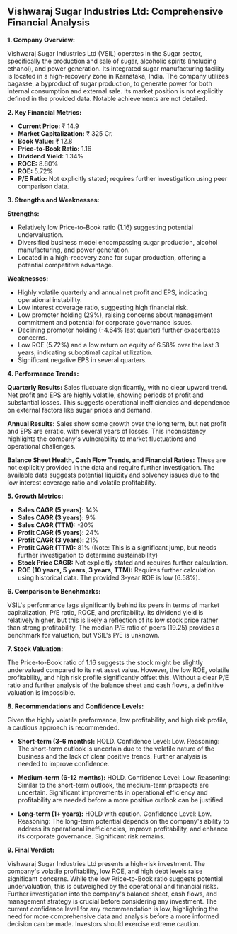 ## Vishwaraj Sugar Industries Ltd: Comprehensive Financial Analysis

**1. Company Overview:**

Vishwaraj Sugar Industries Ltd (VSIL) operates in the Sugar sector, specifically the production and sale of sugar, alcoholic spirits (including ethanol), and power generation.  Its integrated sugar manufacturing facility is located in a high-recovery zone in Karnataka, India.  The company utilizes bagasse, a byproduct of sugar production, to generate power for both internal consumption and external sale.  Its market position is not explicitly defined in the provided data.  Notable achievements are not detailed.

**2. Key Financial Metrics:**

* **Current Price:** ₹ 14.9
* **Market Capitalization:** ₹ 325 Cr.
* **Book Value:** ₹ 12.8
* **Price-to-Book Ratio:** 1.16
* **Dividend Yield:** 1.34%
* **ROCE:** 8.60%
* **ROE:** 5.72%
* **P/E Ratio:** Not explicitly stated; requires further investigation using peer comparison data.


**3. Strengths and Weaknesses:**

**Strengths:**

* Relatively low Price-to-Book ratio (1.16) suggesting potential undervaluation.
* Diversified business model encompassing sugar production, alcohol manufacturing, and power generation.
* Located in a high-recovery zone for sugar production, offering a potential competitive advantage.

**Weaknesses:**

* Highly volatile quarterly and annual net profit and EPS, indicating operational instability.
* Low interest coverage ratio, suggesting high financial risk.
* Low promoter holding (29%), raising concerns about management commitment and potential for corporate governance issues.
* Declining promoter holding (-4.64% last quarter) further exacerbates concerns.
* Low ROE (5.72%) and a low return on equity of 6.58% over the last 3 years, indicating suboptimal capital utilization.
* Significant negative EPS in several quarters.


**4. Performance Trends:**

**Quarterly Results:**  Sales fluctuate significantly, with no clear upward trend.  Net profit and EPS are highly volatile, showing periods of profit and substantial losses.  This suggests operational inefficiencies and dependence on external factors like sugar prices and demand.

**Annual Results:** Sales show some growth over the long term, but net profit and EPS are erratic, with several years of losses.  This inconsistency highlights the company's vulnerability to market fluctuations and operational challenges.

**Balance Sheet Health, Cash Flow Trends, and Financial Ratios:**  These are not explicitly provided in the data and require further investigation.  The available data suggests potential liquidity and solvency issues due to the low interest coverage ratio and volatile profitability.

**5. Growth Metrics:**

* **Sales CAGR (5 years):** 14%
* **Sales CAGR (3 years):** 9%
* **Sales CAGR (TTM):** -20%
* **Profit CAGR (5 years):** 24%
* **Profit CAGR (3 years):** 21%
* **Profit CAGR (TTM):** 81% (Note: This is a significant jump, but needs further investigation to determine sustainability)
* **Stock Price CAGR:** Not explicitly stated and requires further calculation.
* **ROE (10 years, 5 years, 3 years, TTM):**  Requires further calculation using historical data.  The provided 3-year ROE is low (6.58%).

**6. Comparison to Benchmarks:**

VSIL's performance lags significantly behind its peers in terms of market capitalization, P/E ratio, ROCE, and profitability.  Its dividend yield is relatively higher, but this is likely a reflection of its low stock price rather than strong profitability.  The median P/E ratio of peers (19.25) provides a benchmark for valuation, but VSIL's P/E is unknown.

**7. Stock Valuation:**

The Price-to-Book ratio of 1.16 suggests the stock might be slightly undervalued compared to its net asset value. However, the low ROE, volatile profitability, and high risk profile significantly offset this.  Without a clear P/E ratio and further analysis of the balance sheet and cash flows, a definitive valuation is impossible.

**8. Recommendations and Confidence Levels:**

Given the highly volatile performance, low profitability, and high risk profile, a cautious approach is recommended.

* **Short-term (3-6 months):** HOLD.  Confidence Level: Low.  Reasoning:  The short-term outlook is uncertain due to the volatile nature of the business and the lack of clear positive trends.  Further analysis is needed to improve confidence.

* **Medium-term (6-12 months):** HOLD. Confidence Level: Low. Reasoning:  Similar to the short-term outlook, the medium-term prospects are uncertain.  Significant improvements in operational efficiency and profitability are needed before a more positive outlook can be justified.

* **Long-term (1+ years):**  HOLD with caution. Confidence Level: Low. Reasoning:  The long-term potential depends on the company's ability to address its operational inefficiencies, improve profitability, and enhance its corporate governance.  Significant risk remains.


**9. Final Verdict:**

Vishwaraj Sugar Industries Ltd presents a high-risk investment.  The company's volatile profitability, low ROE, and high debt levels raise significant concerns.  While the low Price-to-Book ratio suggests potential undervaluation, this is outweighed by the operational and financial risks.  Further investigation into the company's balance sheet, cash flows, and management strategy is crucial before considering any investment.  The current confidence level for any recommendation is low, highlighting the need for more comprehensive data and analysis before a more informed decision can be made.  Investors should exercise extreme caution.
